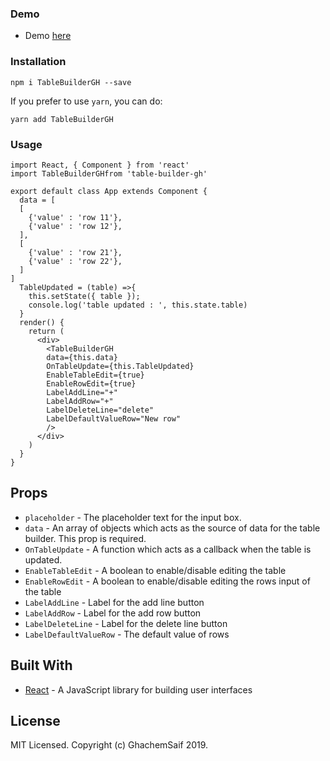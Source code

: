 ### Demo

- Demo [here](https://reactjs.org/)


### Installation

```
npm i TableBuilderGH --save
```

If you prefer to use `yarn`, you can do:

```
yarn add TableBuilderGH
```

### Usage

```
import React, { Component } from 'react'
import TableBuilderGHfrom 'table-builder-gh'

export default class App extends Component {
  data = [
  [
    {'value' : 'row 11'},
    {'value' : 'row 12'},
  ],
  [
    {'value' : 'row 21'},
    {'value' : 'row 22'},
  ]
]
  TableUpdated = (table) =>{
    this.setState({ table });
    console.log('table updated : ', this.state.table)
  }
  render() {
    return (
      <div>
        <TableBuilderGH
        data={this.data}
        OnTableUpdate={this.TableUpdated}
        EnableTableEdit={true}
        EnableRowEdit={true}
        LabelAddLine="+"
        LabelAddRow="+"
        LabelDeleteLine="delete"
        LabelDefaultValueRow="New row"
        />
      </div>
    )
  }
}
```

## Props

- `placeholder` - The placeholder text for the input box.
- `data` - An array of objects which acts as the source of data for the table builder. This prop is required.
- `OnTableUpdate` - A function which acts as a callback when the table is updated.
- `EnableTableEdit` - A boolean to enable/disable editing the table
- `EnableRowEdit` - A boolean to enable/disable editing the rows input of the table
- `LabelAddLine` - Label for the add line button
- `LabelAddRow` - Label for the add row button
- `LabelDeleteLine` - Label for the delete line button
- `LabelDefaultValueRow` - The default value of rows

## Built With

- [React](https://reactjs.org/) - A JavaScript library for building user interfaces


## License

MIT Licensed. Copyright (c) GhachemSaif 2019.
